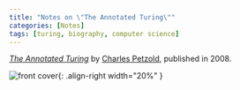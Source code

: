 ```yaml
---
title: "Notes on \"The Annotated Turing\""
categories: [Notes]
tags: [turing, biography, computer science]
---
```


[*The Annotated Turing*](http://theannotatedturing.com/) by [Charles Petzold](http://www.charlespetzold.com/), published in 2008.

![front cover](https://img9.doubanio.com/view/subject/s/public/s4789048.jpg){: .align-right width="20%" }
